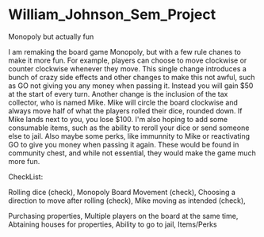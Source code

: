 # William_Johnson_Sem_Project
Monopoly but actually fun

I am remaking the board game Monopoly, but with a few rule chanes to make it more fun. For example, players can choose to move clockwise or counter clockwise whenever they move. This single change introduces a bunch of crazy side effects and other changes to make this not awful, such as GO not giving you any money when passing it. Instead you will gain $50 at the start of every turn. Another change is the inclusion of the tax collector, who is named Mike. Mike will circle the board clockwise and always move half of what the players rolled their dice, rounded down. If Mike lands next to you, you lose $100. I'm also hoping to add some consumable items, such as the ability to reroll your dice or send someone else to jail. Also maybe some perks, like immunnity to Mike or reactivating GO to give you money when passing it again. These would be found in community chest, and while not essential, they would make the game much more fun.

CheckList:

Rolling dice (check),
Monopoly Board Movement (check),
Choosing a direction to move after rolling (check),
Mike moving as intended (check),

Purchasing properties,
Multiple players on the board at the same time,
Abtaining houses for properties,
Ability to go to jail,
Items/Perks


